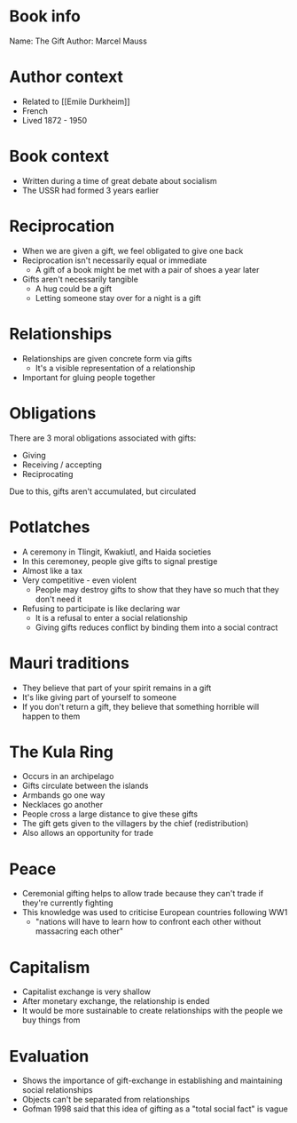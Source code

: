 # Book info
Name: The Gift
Author: Marcel Mauss

# Author context
- Related to [[Emile Durkheim]]
- French
- Lived 1872 - 1950

# Book context
- Written during a time of great debate about socialism
- The USSR had formed 3 years earlier

# Reciprocation
- When we are given a gift, we feel obligated to give one back
- Reciprocation isn't necessarily equal or immediate
	- A gift of a book might be met with a pair of shoes a year later
- Gifts aren't necessarily tangible
	- A hug could be a gift
	- Letting someone stay over for a night is a gift

# Relationships
- Relationships are given concrete form via gifts
	- It's a visible representation of a relationship
- Important for gluing people together

# Obligations
There are 3 moral obligations associated with gifts:
- Giving
- Receiving / accepting
- Reciprocating

Due to this, gifts aren't accumulated, but circulated

# Potlatches
- A ceremony in Tlingit, Kwakiutl, and Haida societies
- In this ceremoney, people give gifts to signal prestige
- Almost like a tax
- Very competitive - even violent
	- People may destroy gifts to show that they have so much that they don't need it
- Refusing to participate is like declaring war
	- It is a refusal to enter a social relationship
	- Giving gifts reduces conflict by binding them into a social contract

# Mauri traditions
- They believe that part of your spirit remains in a gift
- It's like giving part of yourself to someone
- If you don't return a gift, they believe that something horrible will happen to them

# The Kula Ring
- Occurs in an archipelago
- Gifts circulate between the islands
- Armbands go one way
- Necklaces go another
- People cross a large distance to give these gifts
- The gift gets given to the villagers by the chief (redistribution)
- Also allows an opportunity for trade

# Peace
- Ceremonial gifting helps to allow trade because they can't trade if they're currently fighting
- This knowledge was used to criticise European countries following WW1
	- "nations will have to learn how to confront each other without massacring each other"

# Capitalism
- Capitalist exchange is very shallow
- After monetary exchange, the relationship is ended
- It would be more sustainable to create relationships with the people we buy things from

# Evaluation
<ul class="breakdown">
	<li class="pro">Shows the importance of gift-exchange in establishing and maintaining social relationships</li>
	<li class="pro">Objects can't be separated from relationships</li>
	<li class="con">Gofman 1998 said that this idea of gifting as a "total social fact" is vague</li>
</ul>